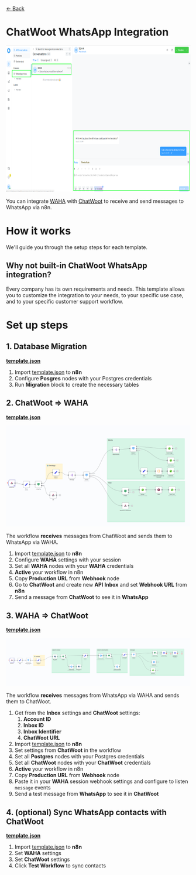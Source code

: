 [<- Back](/)

# ChatWoot WhatsApp Integration
<p align="center">
    <img 
        src="./screenshot.png"
        height=400
    />
</p>

You can integrate 
[WAHA](https://waha.devlike.pro)
with
[ChatWoot](https://www.chatwoot.com/)
to receive and send messages to WhatsApp via n8n.

# How it works
We'll guide you through the setup steps for each template.

## Why not built-in ChatWoot WhatsApp integration?
Every company has its own requirements and needs. 
This template allows you to customize the integration to your needs, 
to your specific use case, and to your specific customer support workflow.

# Set up steps

## 1. Database Migration
[**template.json**](./WhatsApp___ChatWoot__Database_Migrations.json)

1. Import [template.json](./WhatsApp___ChatWoot__Database_Migrations.json) to **n8n**
2. Configure **Posgres** nodes with your Postgres credentials
3. Run **Migration** block to create the necessary tables

## 2. ChatWoot => WAHA

[**template.json**](./WhatsApp___ChatWoot__ChatWoot____WAHA_Messages.json)

![](chatwoot-to-waha.png)

The workflow **receives** messages from ChatWoot and sends them to WhatsApp via WAHA.
1. Import [template.json](./WhatsApp___ChatWoot__ChatWoot____WAHA_Messages.json) to **n8n**
2. Configure **WAHA** settings with your session
3. Set all **WAHA** nodes with your **WAHA** credentials
4. **Active** your workflow in n8n
5. Copy **Production URL** from **Webhook** node
6. Go to **ChatWoot** and create new **API** **Inbox** and set **Webhook URL** from **n8n**
7. Send a message from **ChatWoot** to see it in **WhatsApp**

## 3. WAHA => ChatWoot

[**template.json**](./WhatsApp___ChatWoot__WAHA____ChatWoot_Messages.json)

![](waha-to-chatwoot.png)

The workflow **receives** messages from WhatsApp via WAHA and sends them to ChatWoot.
1. Get from the **Inbox** settings and **ChatWoot** settings:
   1. **Account ID**
   2. **Inbox ID**
   3. **Inbox Identifier**
   4. **ChatWoot URL**
2. Import [template.json](./WhatsApp___ChatWoot__WAHA____ChatWoot_Messages.json) to **n8n**
3. Set settings from **ChatWoot** in the workflow
4. Set all **Postgres** nodes with your Postgres credentials
5. Set all **ChatWoot** nodes with your **ChatWoot** credentials
6. **Active** your workflow in n8n
7. Copy **Production URL** from **Webhook** node
8. Paste it in your **WAHA** session webhook settings and configure to listen `message` events
9. Send a test message from **WhatsApp** to see it in **ChatWoot**

## 4. (optional) Sync WhatsApp contacts with ChatWoot

[**template.json**](./WhatsApp___ChatWoot__WAHA____ChatWoot_Sync_Contacts.json)

1. Import [template.json](./WhatsApp___ChatWoot__WAHA____ChatWoot_Sync_Contacts.json) to **n8n**
2. Set **WAHA** settings
3. Set **ChatWoot** settings
4. Click **Test Workflow** to sync contacts

